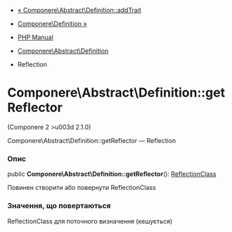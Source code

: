 - [«
Componere\Abstract\Definition::addTrait](componere-abstract-definition.addtrait.md)
- [Componere\Definition »](class.componere-definition.md)

- [PHP Manual](index.md)
- [Componere\Abstract\Definition](class.componere-abstract-definition.md)
- Reflection

# Componere\Abstract\Definition::getReflector

(Componere 2 \>u003d 2.1.0)

Componere\Abstract\Definition::getReflector — Reflection

### Опис

public **Componere\Abstract\Definition::getReflector**():
[ReflectionClass](class.reflectionclass.md)

Повинен створити або повернути ReflectionClass

### Значення, що повертаються

ReflectionClass для поточного визначення (кешується)
